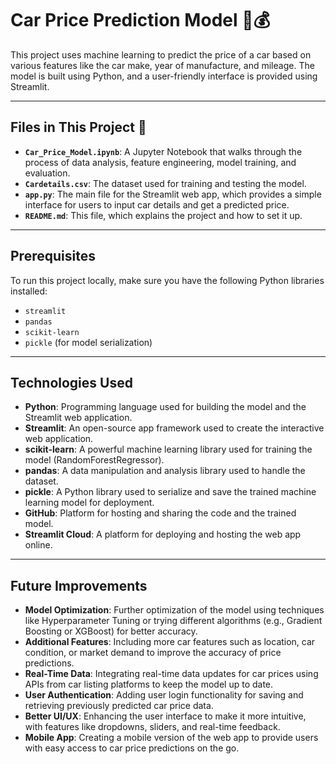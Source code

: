# Car Price Prediction Model 🚗💰

This project uses machine learning to predict the price of a car based on various features like the car make, year of manufacture, and mileage. The model is built using Python, and a user-friendly interface is provided using Streamlit.

---

## Files in This Project 📂

- **`Car_Price_Model.ipynb`**: A Jupyter Notebook that walks through the process of data analysis, feature engineering, model training, and evaluation.
- **`Cardetails.csv`**: The dataset used for training and testing the model.
- **`app.py`**: The main file for the Streamlit web app, which provides a simple interface for users to input car details and get a predicted price.
- **`README.md`**: This file, which explains the project and how to set it up.

---

## Prerequisites

To run this project locally, make sure you have the following Python libraries installed:

- `streamlit`
- `pandas`
- `scikit-learn`
- `pickle` (for model serialization)

---

  ## Technologies Used

- **Python**: Programming language used for building the model and the Streamlit web application.
- **Streamlit**: An open-source app framework used to create the interactive web application.
- **scikit-learn**: A powerful machine learning library used for training the model (RandomForestRegressor).
- **pandas**: A data manipulation and analysis library used to handle the dataset.
- **pickle**: A Python library used to serialize and save the trained machine learning model for deployment.
- **GitHub**: Platform for hosting and sharing the code and the trained model.
- **Streamlit Cloud**: A platform for deploying and hosting the web app online.

---

## Future Improvements

- **Model Optimization**: Further optimization of the model using techniques like Hyperparameter Tuning or trying different algorithms (e.g., Gradient Boosting or XGBoost) for better accuracy.
- **Additional Features**: Including more car features such as location, car condition, or market demand to improve the accuracy of price predictions.
- **Real-Time Data**: Integrating real-time data updates for car prices using APIs from car listing platforms to keep the model up to date.
- **User Authentication**: Adding user login functionality for saving and retrieving previously predicted car price data.
- **Better UI/UX**: Enhancing the user interface to make it more intuitive, with features like dropdowns, sliders, and real-time feedback.
- **Mobile App**: Creating a mobile version of the web app to provide users with easy access to car price predictions on the go.
